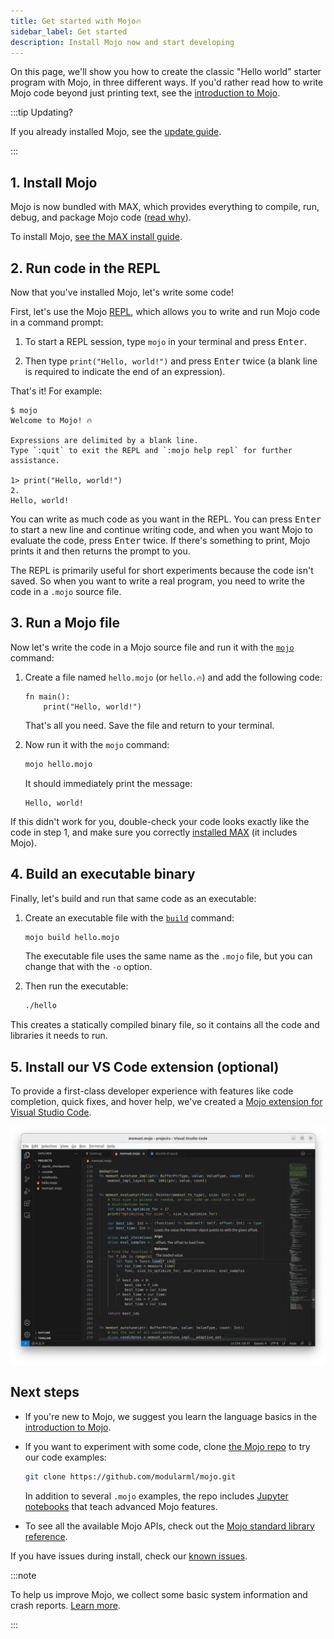 ```yaml
---
title: Get started with Mojo🔥
sidebar_label: Get started
description: Install Mojo now and start developing
---
```


On this page, we'll show you how to create the classic "Hello world" starter
program with Mojo, in three different ways. If you'd rather read how to write
Mojo code beyond just printing text, see the [introduction to
Mojo](/mojo/manual/basics).

:::tip Updating?

If you already installed Mojo, see the [update guide](/max/update).

:::

## 1. Install Mojo

Mojo is now bundled with MAX, which provides everything to compile,
run, debug, and package Mojo code ([read
why](/engine/faq#why-bundle-mojo-with-max)).

To install Mojo, [see the MAX install guide](/max/install).

## 2. Run code in the REPL

Now that you've installed Mojo, let's write some code!

First, let's use the Mojo
[REPL](https://en.wikipedia.org/wiki/Read%E2%80%93eval%E2%80%93print_loop),
which allows you to write and run Mojo code in a command prompt:

1. To start a REPL session, type `mojo` in your terminal and press
   <kbd>Enter</kbd>.

2. Then type `print("Hello, world!")` and press <kbd>Enter</kbd> twice
(a blank line is required to indicate the end of an expression).

That's it! For example:

```text
$ mojo
Welcome to Mojo! 🔥

Expressions are delimited by a blank line.
Type `:quit` to exit the REPL and `:mojo help repl` for further assistance.

1> print("Hello, world!")
2.
Hello, world!
```

You can write as much code as you want in the REPL. You can press
<kbd>Enter</kbd> to start a new line and continue writing code, and when you
want Mojo to evaluate the code, press <kbd>Enter</kbd> twice. If there's
something to print, Mojo prints it and then returns the prompt to you.

The REPL is primarily useful for short experiments because the code isn't
saved. So when you want to write a real program, you need to write the code in
a `.mojo` source file.

## 3. Run a Mojo file

Now let's write the code in a Mojo source file and run it with the
[`mojo`](/mojo/cli/) command:

1. Create a file named `hello.mojo` (or `hello.🔥`) and add the following code:

   ```mojo
   fn main():
       print("Hello, world!")
   ```

   That's all you need. Save the file and return to your terminal.

2. Now run it with the `mojo` command:

    ```sh
    mojo hello.mojo
    ```

    It should immediately print the message:

    ```text
    Hello, world!
    ```

If this didn't work for you, double-check your code looks exactly like the code
in step 1, and make sure you correctly [installed
MAX](/max/install) (it includes Mojo).

## 4. Build an executable binary

Finally, let's build and run that same code as an executable:

1. Create an executable file with the [`build`](/mojo/cli/build) command:

    ```sh
    mojo build hello.mojo
    ```

    The executable file uses the same name as the `.mojo` file, but
    you can change that with the `-o` option.

2. Then run the executable:

    ```sh
    ./hello
    ```

This creates a statically compiled binary file, so it contains all the code and
libraries it needs to run.

## 5. Install our VS Code extension (optional)

To provide a first-class developer experience with features like code
completion, quick fixes, and hover help, we've created a [Mojo extension for
Visual Studio
Code](https://marketplace.visualstudio.com/items?itemName=modular-mojotools.vscode-mojo).

![](./images/mojo-vscode.png)

## Next steps

- If you're new to Mojo, we suggest you learn the language basics in the
  [introduction to Mojo](/mojo/manual/basics).

- If you want to experiment with some code, clone [the Mojo
repo](https://github.com/modularml/mojo/) to try our code examples:

  ```sh
  git clone https://github.com/modularml/mojo.git
  ```

  In addition to several `.mojo` examples, the repo includes [Jupyter
  notebooks](https://github.com/modularml/mojo/tree/main/examples/notebooks#readme)
  that teach advanced Mojo features.

- To see all the available Mojo APIs, check out the [Mojo standard library
  reference](/mojo/lib).

If you have issues during install, check our [known
issues](/mojo/roadmap#mojo-sdk-known-issues).

:::note

To help us improve Mojo, we collect some basic system information and
crash reports. [Learn
more](/mojo/faq#does-the-mojo-sdk-collect-telemetry).

:::
